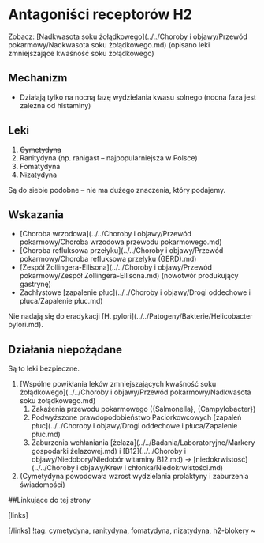 # Antagoniści receptorów H2

Zobacz: [Nadkwasota soku żołądkowego](../../Choroby i objawy/Przewód pokarmowy/Nadkwasota soku żołądkowego.md) (opisano leki zmniejszające kwaśność soku żołądkowego)



## Mechanizm

- Działają tylko na nocną fazę wydzielania kwasu solnego (nocna faza jest zależna od histaminy)



## Leki

1. ~~Cymetydyna~~
2. Ranitydyna (np. ranigast – najpopularniejsza w Polsce)
3. Fomatydyna
4. ~~Nizatydyna~~

Są do siebie podobne – nie ma dużego znaczenia, który podajemy.



## Wskazania

- [Choroba wrzodowa](../../Choroby i objawy/Przewód pokarmowy/Choroba wrzodowa przewodu pokarmowego.md)
- [Choroba refluksowa przełyku](../../Choroby i objawy/Przewód pokarmowy/Choroba refluksowa przełyku (GERD).md)
- [Zespół Zollingera-Ellisona](../../Choroby i objawy/Przewód pokarmowy/Zespół Zollingera-Ellisona.md) (nowotwór produkujący gastrynę)
- Zachłystowe [zapalenie płuc](../../Choroby i objawy/Drogi oddechowe i płuca/Zapalenie płuc.md)



Nie nadają się do eradykacji [H. pylori](../../Patogeny/Bakterie/Helicobacter pylori.md).



## Działania niepożądane

Są to leki bezpieczne.

1. [Wspólne powikłania leków zmniejszających kwaśność soku żołądkowego](../../Choroby i objawy/Przewód pokarmowy/Nadkwasota soku żołądkowego.md)
   1. Zakażenia przewodu pokarmowego ({Salmonella}, {Campylobacter})
   2. Podwyższone prawdopodobieństwo Paciorkowcowych [zapaleń płuc](../../Choroby i objawy/Drogi oddechowe i płuca/Zapalenie płuc.md)
   3. Zaburzenia wchłaniania [żelaza](../../Badania/Laboratoryjne/Markery gospodarki żelazowej.md) i [B12](../../Choroby i objawy/Niedobory/Niedobór witaminy B12.md) → [niedokrwistość](../../Choroby i objawy/Krew i chłonka/Niedokrwistości.md)
2. (Cymetydyna powodowała wzrost wydzielania prolaktyny i zaburzenia świadomości)





##Linkujące do tej strony

[links]


[/links]
!tag: cymetydyna, ranitydyna, fomatydyna, nizatydyna, h2-blokery
~









